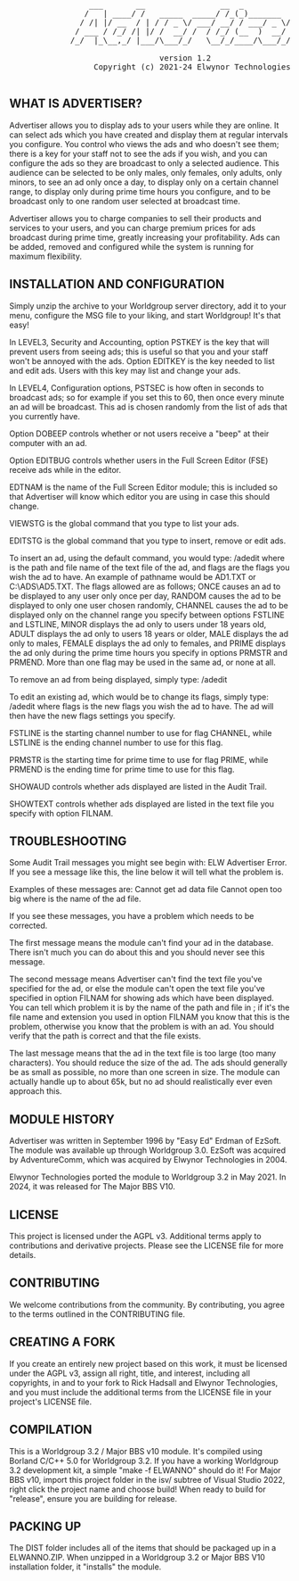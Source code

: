 <pre>
                 ___       __                __  _
                /   | ____/ /   _____  _____/ /_(_)_______  _____
               / /| |/ __  / | / / _ \/ ___/ __/ / ___/ _ \/ ___/
              / ___ / /_/ /| |/ /  __/ /  / /_/ (__  )  __/ /
             /_/  |_\__,_/ |___/\___/_/   \__/_/____/\___/_/
                                
                                version 1.2
                  Copyright (c) 2021-24 Elwynor Technologies

</pre>

## WHAT IS ADVERTISER?

 Advertiser allows you to display ads to your users while they are online. It
 can select ads which you have created and display them at regular intervals
 you configure. You control who views the ads and who doesn't see them; there
 is a key for your staff not to see the ads if you wish, and you can configure
 the ads so they are broadcast to only a selected audience. This audience can
 be selected to be only males, only females, only adults, only minors, to see
 an ad only once a day, to display only on a certain channel range, to display
 only during prime time hours you configure, and to be broadcast only to one
 random user selected at broadcast time. 
 
 Advertiser allows you to charge companies to sell their products and services
 to your users, and you can charge premium prices for ads broadcast during
 prime time, greatly increasing your profitability. Ads can be added, removed
 and configured while the system is running for maximum flexibility.

 
## INSTALLATION AND CONFIGURATION
 
 Simply unzip the archive to your Worldgroup server directory, add 
 it to your menu, configure the MSG file to your liking, and start 
 Worldgroup!  It's that easy! 
 
 In LEVEL3, Security and Accounting, option PSTKEY is the key that will prevent 
 users from seeing ads; this is useful so that you and your staff won't be 
 annoyed with the ads. Option EDITKEY is the key needed to list and edit ads. 
 Users with this key may list and change your ads.

 In LEVEL4, Configuration options, PSTSEC is how often in seconds to broadcast
 ads; so for example if you set this to 60, then once every minute an ad will
 be broadcast. This ad is chosen randomly from the list of ads that you
 currently have.

 Option DOBEEP controls whether or not users receive a "beep" at their
 computer with an ad.

 Option EDITBUG controls whether users in the Full Screen Editor (FSE) receive
 ads while in the editor.

 EDTNAM is the name of the Full Screen Editor module; this is included so that
 Advertiser will know which editor you are using in case this should change.

 VIEWSTG is the global command that you type to list your ads.

 EDITSTG is the global command that you type to insert, remove or edit ads.

 To insert an ad, using the default command, you would type: /adedit
 <pathname> <flags> where <pathname> is the path and file name of the text file
 of the ad, and flags are the flags you wish the ad to have. An example of
 pathname would be AD1.TXT or C:\ADS\AD5.TXT. The flags allowed are as follows;
 ONCE causes an ad to be displayed to any user only once per day, RANDOM causes
 the ad to be displayed to only one user chosen randomly, CHANNEL causes the ad
 to be displayed only on the channel range you specify between options FSTLINE
 and LSTLINE, MINOR displays the ad only to users under 18 years old, ADULT
 displays the ad only to users 18 years or older, MALE displays the ad only to
 males, FEMALE displays the ad only to females, and PRIME displays the ad only
 during the prime time hours you specify in options PRMSTR and PRMEND. More
 than one flag may be used in the same ad, or none at all.

 To remove an ad from being displayed, simply type: /adedit <pathname>

 To edit an existing ad, which would be to change its flags, simply type:
 /adedit <pathname> <flags> where flags is the new flags you wish the ad to
 have. The ad will then have the new flags settings you specify.

 FSTLINE is the starting channel number to use for flag CHANNEL, while LSTLINE
 is the ending channel number to use for this flag.

 PRMSTR is the starting time for prime time to use for flag PRIME, while
 PRMEND is the ending time for prime time to use for this flag.

 SHOWAUD controls whether ads displayed are listed in the Audit Trail.

 SHOWTEXT controls whether ads displayed are listed in the text file you
 specify with option FILNAM.
 
## TROUBLESHOOTING
 
 Some Audit Trail messages you might see begin with: ELW Advertiser Error. If
 you see a message like this, the line below it will tell what the problem is.

 Examples of these messages are: 
   Cannot get ad data file 
   Cannot open <filename> 
   <filename> too big 
 where <filename> is the name of the ad file.

 If you see these messages, you have a problem which needs to be corrected.
 
 The first message means the module can't find your ad in the database. There
 isn't much you can do about this and you should never see this message. 
 
 The second message means Advertiser can't find the text file you've specified
 for the ad, or else the module can't open the text file you've specified in
 option FILNAM for showing ads which have been displayed. You can tell which
 problem it is by the name of the path and file in <filename>; if it's the file
 name and extension you used in option FILNAM you know that this is the
 problem, otherwise you know that the problem is with an ad. You should verify
 that the path is correct and that the file exists.

 The last message means that the ad in the text file is too large (too many
 characters). You should reduce the size of the ad. The ads should generally be
 as small as possible, no more than one screen in size. The module can actually
 handle up to about 65k, but no ad should realistically ever even approach
 this.

## MODULE HISTORY
 
 Advertiser was written in September 1996 by "Easy Ed" Erdman of EzSoft. The
 module was available up through Worldgroup 3.0. EzSoft was acquired by
 AdventureComm, which was acquired by Elwynor Technologies in 2004.

 Elwynor Technologies ported the module to Worldgroup 3.2 in May 2021.
 In 2024, it was released for The Major BBS V10.
 
## LICENSE

 This project is licensed under the AGPL v3. Additional terms apply to 
 contributions and derivative projects. Please see the LICENSE file for 
 more details.

## CONTRIBUTING

 We welcome contributions from the community. By contributing, you agree to the
 terms outlined in the CONTRIBUTING file.

## CREATING A FORK

 If you create an entirely new project based on this work, it must be licensed 
 under the AGPL v3, assign all right, title, and interest, including all 
 copyrights, in and to your fork to Rick Hadsall and Elwynor Technologies, and 
 you must include the additional terms from the LICENSE file in your project's 
 LICENSE file.

## COMPILATION

 This is a Worldgroup 3.2 / Major BBS v10 module. It's compiled using Borland
 C/C++ 5.0 for Worldgroup 3.2. If you have a working Worldgroup 3.2 development
 kit, a simple "make -f ELWANNO" should do it! For Major BBS v10, import this
 project folder in the isv/ subtree of Visual Studio 2022, right click the
 project name and choose build! When ready to build for "release", ensure you
 are building for release.

## PACKING UP

 The DIST folder includes all of the items that should be packaged up in a 
 ELWANNO.ZIP. When unzipped in a Worldgroup 3.2 or Major BBS V10 installation 
 folder, it "installs" the module.
